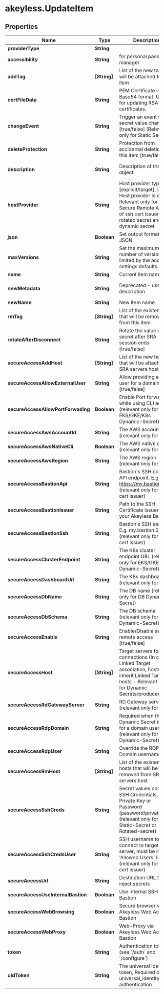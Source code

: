 # akeyless.UpdateItem

## Properties

Name | Type | Description | Notes
------------ | ------------- | ------------- | -------------
**providerType** | **String** |  | [optional] 
**accessibility** | **String** | for personal password manager | [optional] [default to &#39;regular&#39;]
**addTag** | **[String]** | List of the new tags that will be attached to this item | [optional] 
**certFileData** | **String** | PEM Certificate in a Base64 format. Used for updating RSA keys&#39; certificates. | [optional] 
**changeEvent** | **String** | Trigger an event when a secret value changed [true/false] (Relevant only for Static Secret) | [optional] 
**deleteProtection** | **String** | Protection from accidental deletion of this item [true/false] | [optional] 
**description** | **String** | Description of the object | [optional] [default to &#39;default_metadata&#39;]
**hostProvider** | **String** | Host provider type [explicit/target], Default Host provider is explicit, Relevant only for Secure Remote Access of ssh cert issuer, ldap rotated secret and ldap dynamic secret | [optional] 
**json** | **Boolean** | Set output format to JSON | [optional] [default to false]
**maxVersions** | **String** | Set the maximum number of versions, limited by the account settings defaults. | [optional] 
**name** | **String** | Current item name | 
**newMetadata** | **String** | Deprecated - use description | [optional] [default to &#39;default_metadata&#39;]
**newName** | **String** | New item name | [optional] 
**rmTag** | **[String]** | List of the existent tags that will be removed from this item | [optional] 
**rotateAfterDisconnect** | **String** | Rotate the value of the secret after SRA session ends [true/false] | [optional] [default to &#39;false&#39;]
**secureAccessAddHost** | **[String]** | List of the new hosts that will be attached to SRA servers host | [optional] 
**secureAccessAllowExternalUser** | **String** | Allow providing external user for a domain users [true/false] | [optional] 
**secureAccessAllowPortForwading** | **Boolean** | Enable Port forwarding while using CLI access (relevant only for EKS/GKE/K8s Dynamic-Secret) | [optional] 
**secureAccessAwsAccountId** | **String** | The AWS account id (relevant only for aws) | [optional] 
**secureAccessAwsNativeCli** | **Boolean** | The AWS native cli (relevant only for aws) | [optional] 
**secureAccessAwsRegion** | **String** | The AWS region (relevant only for aws) | [optional] 
**secureAccessBastionApi** | **String** | Bastion&#39;s SSH control API endpoint. E.g. https://my.bastion:9900 (relevant only for ssh cert issuer) | [optional] 
**secureAccessBastionIssuer** | **String** | Path to the SSH Certificate Issuer for your Akeyless Bastion | [optional] 
**secureAccessBastionSsh** | **String** | Bastion&#39;s SSH server. E.g. my.bastion:22 (relevant only for ssh cert issuer) | [optional] 
**secureAccessClusterEndpoint** | **String** | The K8s cluster endpoint URL (relevant only for EKS/GKE/K8s Dynamic-Secret) | [optional] 
**secureAccessDashboardUrl** | **String** | The K8s dashboard url (relevant only for k8s) | [optional] 
**secureAccessDbName** | **String** | The DB name (relevant only for DB Dynamic-Secret) | [optional] 
**secureAccessDbSchema** | **String** | The DB schema (relevant only for DB Dynamic-Secret) | [optional] 
**secureAccessEnable** | **String** | Enable/Disable secure remote access [true/false] | [optional] 
**secureAccessHost** | **[String]** | Target servers for connections (In case of Linked Target association, host(s) will inherit Linked Target hosts - Relevant only for Dynamic Secrets/producers) | [optional] 
**secureAccessRdGatewayServer** | **String** | RD Gateway server (relevant only for rdp) | [optional] 
**secureAccessRdpDomain** | **String** | Required when the Dynamic Secret is used for a domain user (relevant only for RDP Dynamic-Secret) | [optional] 
**secureAccessRdpUser** | **String** | Override the RDP Domain username | [optional] 
**secureAccessRmHost** | **[String]** | List of the existent hosts that will be removed from SRA servers host | [optional] 
**secureAccessSshCreds** | **String** | Secret values contains SSH Credentials, either Private Key or Password [password/private-key] (relevant only for Static-Secret or Rotated-secret) | [optional] 
**secureAccessSshCredsUser** | **String** | SSH username to connect to target server, must be in &#39;Allowed Users&#39; list (relevant only for ssh cert issuer) | [optional] 
**secureAccessUrl** | **String** | Destination URL to inject secrets | [optional] 
**secureAccessUseInternalBastion** | **Boolean** | Use internal SSH Bastion | [optional] 
**secureAccessWebBrowsing** | **Boolean** | Secure browser via Akeyless Web Access Bastion | [optional] [default to false]
**secureAccessWebProxy** | **Boolean** | Web-Proxy via Akeyless Web Access Bastion | [optional] [default to false]
**token** | **String** | Authentication token (see &#x60;/auth&#x60; and &#x60;/configure&#x60;) | [optional] 
**uidToken** | **String** | The universal identity token, Required only for universal_identity authentication | [optional] 



